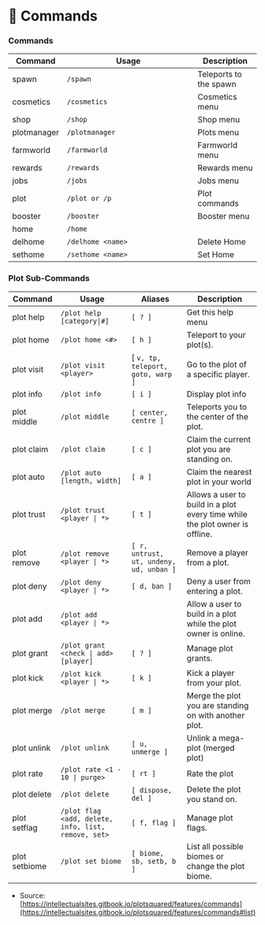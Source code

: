 # 📜 Commands

### Commands <a href="#commands" id="commands"></a>

<table><thead><tr><th>Command</th><th width="249">Usage</th><th>Description</th></tr></thead><tbody><tr><td>spawn</td><td><code>/spawn</code></td><td>Teleports to the spawn</td></tr><tr><td>cosmetics</td><td><code>/cosmetics</code></td><td>Cosmetics menu</td></tr><tr><td>shop</td><td><code>/shop</code></td><td>Shop menu</td></tr><tr><td>plotmanager</td><td><code>/plotmanager</code></td><td>Plots menu</td></tr><tr><td>farmworld</td><td><code>/farmworld</code></td><td>Farmworld menu</td></tr><tr><td>rewards</td><td><code>/rewards</code></td><td>Rewards menu</td></tr><tr><td>jobs</td><td><code>/jobs</code></td><td>Jobs menu</td></tr><tr><td>plot</td><td><code>/plot or /p</code></td><td>Plot commands</td></tr><tr><td>booster</td><td><code>/booster</code></td><td>Booster menu</td></tr><tr><td>home</td><td><code>/home</code></td><td></td></tr><tr><td>delhome</td><td><code>/delhome &#x3C;name></code></td><td>Delete Home</td></tr><tr><td>sethome</td><td><code>/sethome &#x3C;name></code></td><td>Set Home</td></tr></tbody></table>

### &#x20;<a href="#plot-sub-commands" id="plot-sub-commands"></a>

### Plot Sub-Commands <a href="#plot-sub-commands" id="plot-sub-commands"></a>

| Command       | Usage                                               | Aliases                                 | Description                                                                  |
| ------------- | --------------------------------------------------- | --------------------------------------- | ---------------------------------------------------------------------------- |
| plot help     | `/plot help [category\|#]`                          | `[ ? ]`                                 | Get this help menu                                                           |
| plot home     | `/plot home <#>`                                    | `[ h ]`                                 | Teleport to your plot(s).                                                    |
| plot visit    | `/plot visit <player>`                              | \[ `v, tp, teleport, goto, warp ]`      | Go to the plot of a specific player.                                         |
| plot info     | `/plot info`                                        | `[ i ]`                                 | Display plot info                                                            |
| plot middle   | `/plot middle`                                      | `[ center, centre ]`                    | Teleports you to the center of the plot.                                     |
| plot claim    | `/plot claim`                                       | `[ c ]`                                 | Claim the current plot you are standing on.                                  |
| plot auto     | `/plot auto [length, width]`                        | `[ a ]`                                 | Claim the nearest plot in your world                                         |
| plot trust    | `/plot trust <player \| *>`                         | `[ t ]`                                 | Allows a user to build in a plot every time while the plot owner is offline. |
| plot remove   | `/plot remove <player \| *>`                        | `[ r, untrust, ut, undeny, ud, unban ]` | Remove a player from a plot.                                                 |
| plot deny     | `/plot deny <player \| *>`                          | `[ d, ban ]`                            | Deny a user from entering a plot.                                            |
| plot add      | `/plot add <player \| *>`                           |                                         | Allow a user to build in a plot while the plot owner is online.              |
| plot grant    | `/plot grant <check \| add> [player]`               | `[ ? ]`                                 | Manage plot grants.                                                          |
| plot kick     | `/plot kick <player \| *>`                          | `[ k ]`                                 | Kick a player from your plot.                                                |
| plot merge    | `/plot merge`                                       | `[ m ]`                                 | Merge the plot you are standing on with another plot.                        |
| plot unlink   | `/plot unlink`                                      | `[ u, unmerge ]`                        | Unlink a mega-plot (merged plot)                                             |
| plot rate     | `/plot rate <1 - 10 \| purge>`                      | `[ rt ]`                                | Rate the plot                                                                |
| plot delete   | `/plot delete`                                      | `[ dispose, del ]`                      | Delete the plot you stand on.                                                |
| plot setflag  | `/plot flag <add, delete, info, list, remove, set>` | `[ f, flag ]`                           | Manage plot flags.                                                           |
| plot setbiome | `/plot set biome`                                   | `[ biome, sb, setb, b ]`                | List all possible biomes or change the plot biome.                           |

* Source: [https://intellectualsites.gitbook.io/plotsquared/features/commands](https://intellectualsites.gitbook.io/plotsquared/features/commands#list)
